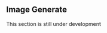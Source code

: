 ## Image Generate

<div class="alert alert-warning" role="alert">
  <span class="glyphicon glyphicon-exclamation-sign" aria-hidden="true"></span>
  This section is still under development
</div>
